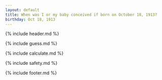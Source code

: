 ```yaml
---
layout: default
title: When was I or my baby conceived if born on October 18, 1913?
birthday: Oct 18, 1913
---
```


{% include header.md %}

{% include guess.md %}

{% include calculate.md %}

{% include safety.md %}

{% include footer.md %}



